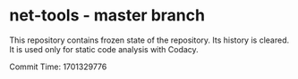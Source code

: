 # net-tools - master branch

This repository contains frozen state of the repository.
Its history is cleared. It is used only for static code
analysis with Codacy.

Commit Time: 1701329776
